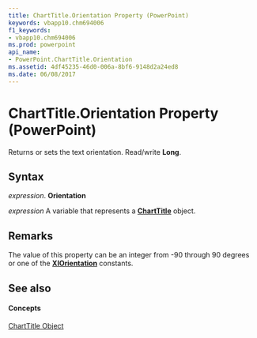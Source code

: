 ```yaml
---
title: ChartTitle.Orientation Property (PowerPoint)
keywords: vbapp10.chm694006
f1_keywords:
- vbapp10.chm694006
ms.prod: powerpoint
api_name:
- PowerPoint.ChartTitle.Orientation
ms.assetid: 4df45235-46d0-006a-8bf6-9148d2a24ed8
ms.date: 06/08/2017
---
```



# ChartTitle.Orientation Property (PowerPoint)

Returns or sets the text orientation. Read/write **Long**.


## Syntax

 _expression_. **Orientation**

 _expression_ A variable that represents a **[ChartTitle](charttitle-object-powerpoint.md)** object.


## Remarks

The value of this property can be an integer from -90 through 90 degrees or one of the **[XlOrientation](xlorientation-enumeration-powerpoint.md)** constants.


## See also


#### Concepts


[ChartTitle Object](charttitle-object-powerpoint.md)

